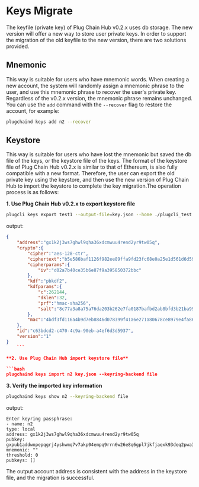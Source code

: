 # Keys Migrate

The keyfile (private key) of Plug Chain Hub v0.2.x uses db storage. The new version will offer a new way to store user private keys. In order to support the migration of the old keyfile to the new version, there are two solutions provided.

## Mnemonic

This way is suitable for users who have mnemonic words. When creating a new account, the system will randomly assign a mnemonic phrase to the user, and use this mnemonic phrase to recover the user's private key. Regardless of the v0.2.x version, the mnemonic phrase remains unchanged. You can use the `add` command with the `--recover` flag to restore the account, for example:

```bash
plugchaind keys add n2 --recover
```

## Keystore

This way is suitable for users who have lost the mnemonic but saved the db file of the keys, or the keystore file of the keys. The format of the keystore file of Plug Chain Hub v0.2.x is similar to that of Ethereum,  is also fully compatible with a new format. Therefore, the user can export the old private key using the keystore, and then use the new version of Plug Chain Hub to import the keystore to complete the key migration.The operation process is as follows:

**1. Use Plug Chain Hub v0.2.x to export keystore file**

```bash
plugcli keys export test1 --output-file=key.json --home ./plugcli_test 
```

output:

```json
{
    "address":"gx1k2j3ws7ghwl9qha36xdcmwuu4rend2yr9tw05q",
    "crypto":{
        "cipher":"aes-128-ctr",
        "ciphertext":"b5e586baf1126f982ee89ffa9fd23fc68e0a25e1d561d6d59896a0b4878a4d5f",
        "cipherparams":{
            "iv":"d02a7b40ce35b6e87f9a395850372bbc"
        },
        "kdf":"pbkdf2",
        "kdfparams":{
            "c":262144,
            "dklen":32,
            "prf":"hmac-sha256",
            "salt":"8c77a3a8a75a76da203b262e7fa0187bafbd2ab8bfd3b21ba99f88dcc550d1a6"
        },
        "mac":"4bdf3fd116a4b9d7eb8846d078399f41a6e271a80678ce8979e4fa86f793cdeb"
    },
    "id":"c63bdcd2-c470-4c9a-90eb-a4ef6d3d5937",
    "version":"1"
}
    ```

**2. Use Plug Chain Hub import keystore file**

```bash
plugchaind keys import n2 key.json --keyring-backend file 
```

**3. Verify the imported key information**

```bash
plugchaind keys show n2 --keyring-backend file
```

output:

```text
Enter keyring passphrase:
- name: n2
type: local
address: gx1k2j3ws7ghwl9qha36xdcmwuu4rend2yr9tw05q
pubkey: gxpub1addwnpepqgrj4yshwmq7v7akp04empq9rrn6w26e8q6gpl7jkfjaexk93deq2pwa3m6
mnemonic: ""
threshold: 0
pubkeys: []
```

The output account address is consistent with the address in the keystore file, and the migration is successful.

